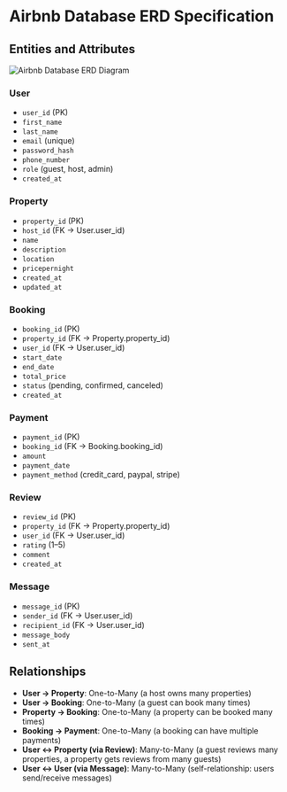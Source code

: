 # Airbnb Database ERD Specification

## Entities and Attributes
![Airbnb Database ERD Diagram](https://github.com/your-username/airbnb-db-repo/blob/main/images/airbnb_erd.png?raw=true)
### User
- `user_id` (PK)
- `first_name`
- `last_name`
- `email` (unique)
- `password_hash`
- `phone_number`
- `role` (guest, host, admin)
- `created_at`

### Property
- `property_id` (PK)
- `host_id` (FK → User.user_id)
- `name`
- `description`
- `location`
- `pricepernight`
- `created_at`
- `updated_at`

### Booking
- `booking_id` (PK)
- `property_id` (FK → Property.property_id)
- `user_id` (FK → User.user_id)
- `start_date`
- `end_date`
- `total_price`
- `status` (pending, confirmed, canceled)
- `created_at`

### Payment
- `payment_id` (PK)
- `booking_id` (FK → Booking.booking_id)
- `amount`
- `payment_date`
- `payment_method` (credit_card, paypal, stripe)

### Review
- `review_id` (PK)
- `property_id` (FK → Property.property_id)
- `user_id` (FK → User.user_id)
- `rating` (1–5)
- `comment`
- `created_at`

### Message
- `message_id` (PK)
- `sender_id` (FK → User.user_id)
- `recipient_id` (FK → User.user_id)
- `message_body`
- `sent_at`

## Relationships

- **User → Property**: One-to-Many (a host owns many properties)
- **User → Booking**: One-to-Many (a guest can book many times)
- **Property → Booking**: One-to-Many (a property can be booked many times)
- **Booking → Payment**: One-to-Many (a booking can have multiple payments)
- **User ↔ Property (via Review)**: Many-to-Many (a guest reviews many properties, a property gets reviews from many guests)
- **User ↔ User (via Message)**: Many-to-Many (self-relationship: users send/receive messages)